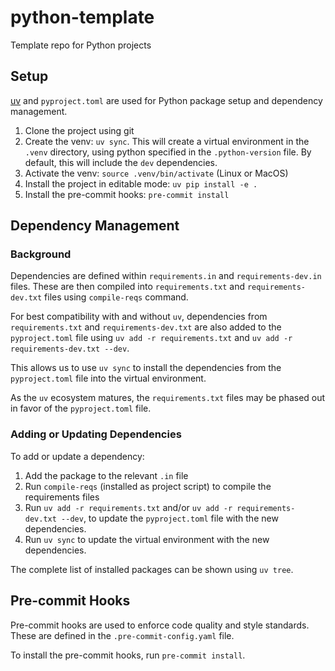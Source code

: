 # python-template
Template repo for Python projects

## Setup
[uv](https://docs.astral.sh/uv/) and `pyproject.toml` are used for Python package setup and dependency management.

1. Clone the project using git
2. Create the venv: `uv sync`. This will create a virtual environment in the `.venv` directory, using python specified
   in the `.python-version` file.
   By default, this will include the `dev` dependencies.
3. Activate the venv: `source .venv/bin/activate` (Linux or MacOS)
4. Install the project in editable mode: `uv pip install -e .`
5. Install the pre-commit hooks: `pre-commit install`

## Dependency Management

### Background
Dependencies are defined within `requirements.in` and `requirements-dev.in` files.
These are then compiled into `requirements.txt` and `requirements-dev.txt` files using `compile-reqs` command.

For best compatibility with and without `uv`, dependencies from `requirements.txt` and `requirements-dev.txt` are also
added to the `pyproject.toml` file using `uv add -r requirements.txt` and `uv add -r requirements-dev.txt --dev`.

This allows us to use `uv sync` to install the dependencies from the `pyproject.toml` file into the virtual environment.

As the `uv` ecosystem matures, the `requirements.txt` files may be phased out in favor of the `pyproject.toml` file.

### Adding or Updating Dependencies
To add or update a dependency:
1. Add the package to the relevant `.in` file
2. Run `compile-reqs` (installed as project script) to compile the requirements files
3. Run `uv add -r requirements.txt` and/or `uv add -r requirements-dev.txt --dev`, to update the `pyproject.toml` file
   with the new dependencies.
4. Run `uv sync` to update the virtual environment with the new dependencies.

The complete list of installed packages can be shown using `uv tree`.

## Pre-commit Hooks

Pre-commit hooks are used to enforce code quality and style standards.
These are defined in the `.pre-commit-config.yaml` file.

To install the pre-commit hooks, run `pre-commit install`.
